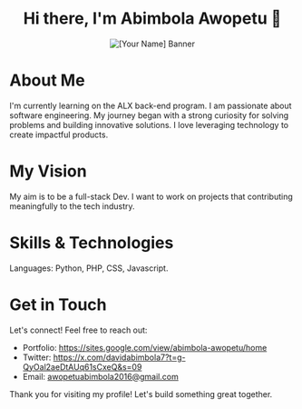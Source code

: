 
<h1 align="center">Hi there, I'm Abimbola Awopetu 👋</h1>

<p align="center">
  <img src="https://github.com/Tomini1/![pic](https://github.com/user-attachments/assets/8c77b16d-a3d5-49ef-96e3-b29497bb7b3d)" alt="[Your Name] Banner">
</p>

# About Me
I'm currently learning on the ALX back-end program. I am passionate about software engineering. My journey began with a strong curiosity for solving problems and building innovative solutions. I love leveraging technology to create impactful products.

# My Vision
My aim is to be a full-stack Dev. I want to work on projects that contributing meaningfully to the tech industry.

# Skills & Technologies
Languages: Python, PHP, CSS, Javascript.

# Get in Touch
Let's connect! Feel free to reach out:
- Portfolio: https://sites.google.com/view/abimbola-awopetu/home
- Twitter: https://x.com/davidabimbola7?t=g-QyOal2aeDtAUq61sCxeQ&s=09
-  Email: awopetuabimbola2016@gmail.com

Thank you for visiting my profile! Let's build something great together.
